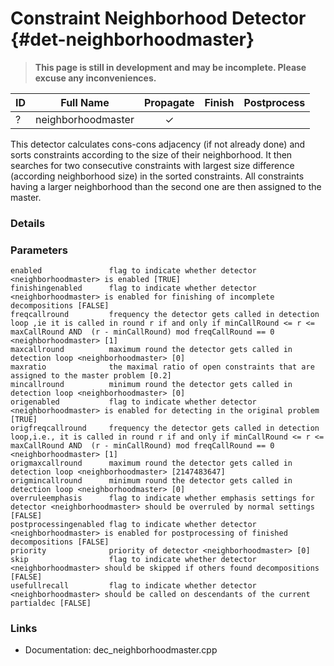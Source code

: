 # Constraint Neighborhood Detector {#det-neighborhoodmaster}
> **This page is still in development and may be incomplete. Please excuse any inconveniences.**

| ID |          Full Name          | Propagate | Finish | Postprocess |
|----|-----------------------------|:---------:|:------:|:-----------:|
| ?  | neighborhoodmaster          | ✓ |   |   |

This detector calculates cons-cons adjacency (if not already done) and sorts constraints according to the size of their neighborhood. It then searches for two consecutive constraints with largest size difference (according neighborhood size) in the sorted constraints. All constraints having a larger neighborhood than the second one are then assigned to the master.

### Details

### Parameters

    enabled               flag to indicate whether detector <neighborhoodmaster> is enabled [TRUE]
    finishingenabled      flag to indicate whether detector <neighborhoodmaster> is enabled for finishing of incomplete decompositions [FALSE]
    freqcallround         frequency the detector gets called in detection loop ,ie it is called in round r if and only if minCallRound <= r <= maxCallRound AND  (r - minCallRound) mod freqCallRound == 0 <neighborhoodmaster> [1]
    maxcallround          maximum round the detector gets called in detection loop <neighborhoodmaster> [0]
    maxratio              the maximal ratio of open constraints that are assigned to the master problem [0.2]
    mincallround          minimum round the detector gets called in detection loop <neighborhoodmaster> [0]
    origenabled           flag to indicate whether detector <neighborhoodmaster> is enabled for detecting in the original problem [TRUE]
    origfreqcallround     frequency the detector gets called in detection loop,i.e., it is called in round r if and only if minCallRound <= r <= maxCallRound AND  (r - minCallRound) mod freqCallRound == 0 <neighborhoodmaster> [1]
    origmaxcallround      maximum round the detector gets called in detection loop <neighborhoodmaster> [2147483647]
    origmincallround      minimum round the detector gets called in detection loop <neighborhoodmaster> [0]
    overruleemphasis      flag to indicate whether emphasis settings for detector <neighborhoodmaster> should be overruled by normal settings [FALSE]
    postprocessingenabled flag to indicate whether detector <neighborhoodmaster> is enabled for postprocessing of finished decompositions [FALSE]
    priority              priority of detector <neighborhoodmaster> [0]
    skip                  flag to indicate whether detector <neighborhoodmaster> should be skipped if others found decompositions [FALSE]
    usefullrecall         flag to indicate whether detector <neighborhoodmaster> should be called on descendants of the current partialdec [FALSE]


### Links
 * Documentation: dec_neighborhoodmaster.cpp
